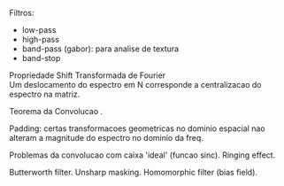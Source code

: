 Filtros:

* low-pass
* high-pass
* band-pass (gabor): para analise de textura
* band-stop

Propriedade Shift Transformada de Fourier \
Um deslocamento do espectro em N corresponde a centralizacao do espectro na matriz.

Teorema da Convolucao .

Padding: certas transformacoes geometricas no dominio espacial nao alteram a magnitude do espectro no dominio da freq.

Problemas da convolucao com caixa 'ideal' (funcao sinc). Ringing effect.

Butterworth filter. Unsharp masking. Homomorphic filter (bias field).